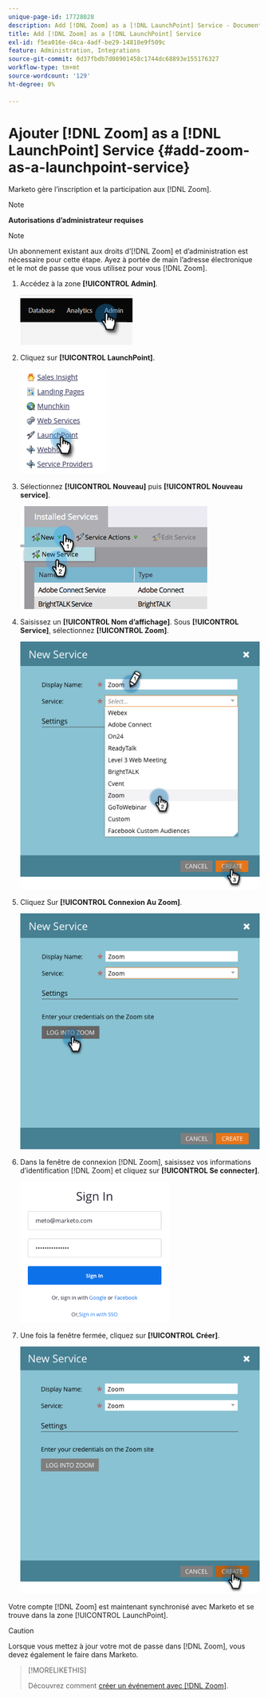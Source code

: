 ```yaml
---
unique-page-id: 17728028
description: Add [!DNL Zoom] as a [!DNL LaunchPoint] Service - Documents Marketo - Documentation du produit
title: Add [!DNL Zoom] as a [!DNL LaunchPoint] Service
exl-id: f5ea016e-d4ca-4adf-be29-14810e9f509c
feature: Administration, Integrations
source-git-commit: 0d37fbdb7d08901458c1744dc68893e155176327
workflow-type: tm+mt
source-wordcount: '129'
ht-degree: 0%

---
```


# Ajouter [!DNL Zoom] as a [!DNL LaunchPoint] Service {#add-zoom-as-a-launchpoint-service}

Marketo gère l’inscription et la participation aux [!DNL Zoom].

>[!NOTE]
>
>**Autorisations d’administrateur requises**

>[!NOTE]
>
>Un abonnement existant aux droits d’[!DNL Zoom] et d’administration est nécessaire pour cette étape. Ayez à portée de main l’adresse électronique et le mot de passe que vous utilisez pour vous [!DNL Zoom].

1. Accédez à la zone **[!UICONTROL Admin]**.

   ![](assets/add-zoom-as-a-launchpoint-service-1.png)

1. Cliquez sur **[!UICONTROL LaunchPoint]**.

   ![](assets/add-zoom-as-a-launchpoint-service-2.png)

1. Sélectionnez **[!UICONTROL Nouveau]** puis **[!UICONTROL Nouveau service]**.

   ![](assets/add-zoom-as-a-launchpoint-service-3.png)

1. Saisissez un **[!UICONTROL Nom d’affichage]**. Sous **[!UICONTROL Service]**, sélectionnez **[!UICONTROL Zoom]**.

   ![](assets/add-zoom-as-a-launchpoint-service-4.png)

1. Cliquez Sur **[!UICONTROL Connexion Au Zoom]**.

   ![](assets/add-zoom-as-a-launchpoint-service-5.png)

1. Dans la fenêtre de connexion [!DNL Zoom], saisissez vos informations d’identification [!DNL Zoom] et cliquez sur **[!UICONTROL Se connecter]**.

   ![](assets/add-zoom-as-a-launchpoint-service-6.png)

1. Une fois la fenêtre fermée, cliquez sur **[!UICONTROL Créer]**.

   ![](assets/add-zoom-as-a-launchpoint-service-7.png)

Votre compte [!DNL Zoom] est maintenant synchronisé avec Marketo et se trouve dans la zone [!UICONTROL LaunchPoint].

>[!CAUTION]
>
>Lorsque vous mettez à jour votre mot de passe dans [!DNL Zoom], vous devez également le faire dans Marketo.

>[!MORELIKETHIS]
>
>Découvrez comment [ créer un événement avec  [!DNL Zoom]](/help/marketo/product-docs/demand-generation/events/create-an-event/create-an-event-with-zoom.md).
